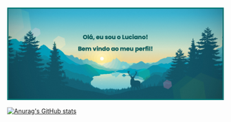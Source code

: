 ![Header](./Imagens/banner.png)

[![Anurag's GitHub stats](https://github-readme-stats.vercel.app/api?username=luchoa54)](https://github.com/anuraghazra/github-readme-stats)
